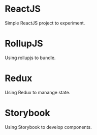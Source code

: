 # ReactJS 
Simple ReactJS project to experiment.

# RollupJS
Using rollupjs to bundle.

# Redux
Using Redux to manange state.

# Storybook
Using Storybook to develop components.